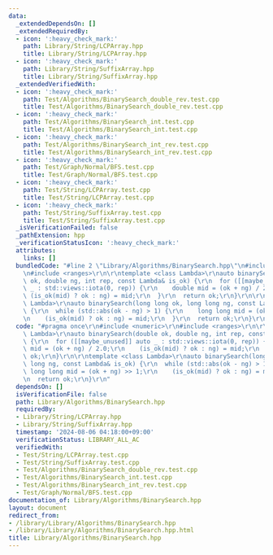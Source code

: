 ```yaml
---
data:
  _extendedDependsOn: []
  _extendedRequiredBy:
  - icon: ':heavy_check_mark:'
    path: Library/String/LCPArray.hpp
    title: Library/String/LCPArray.hpp
  - icon: ':heavy_check_mark:'
    path: Library/String/SuffixArray.hpp
    title: Library/String/SuffixArray.hpp
  _extendedVerifiedWith:
  - icon: ':heavy_check_mark:'
    path: Test/Algorithms/BinarySearch_double_rev.test.cpp
    title: Test/Algorithms/BinarySearch_double_rev.test.cpp
  - icon: ':heavy_check_mark:'
    path: Test/Algorithms/BinarySearch_int.test.cpp
    title: Test/Algorithms/BinarySearch_int.test.cpp
  - icon: ':heavy_check_mark:'
    path: Test/Algorithms/BinarySearch_int_rev.test.cpp
    title: Test/Algorithms/BinarySearch_int_rev.test.cpp
  - icon: ':heavy_check_mark:'
    path: Test/Graph/Normal/BFS.test.cpp
    title: Test/Graph/Normal/BFS.test.cpp
  - icon: ':heavy_check_mark:'
    path: Test/String/LCPArray.test.cpp
    title: Test/String/LCPArray.test.cpp
  - icon: ':heavy_check_mark:'
    path: Test/String/SuffixArray.test.cpp
    title: Test/String/SuffixArray.test.cpp
  _isVerificationFailed: false
  _pathExtension: hpp
  _verificationStatusIcon: ':heavy_check_mark:'
  attributes:
    links: []
  bundledCode: "#line 2 \"Library/Algorithms/BinarySearch.hpp\"\n#include <numeric>\r\
    \n#include <ranges>\r\n\r\ntemplate <class Lambda>\r\nauto binarySearch(double\
    \ ok, double ng, int rep, const Lambda& is_ok) {\r\n  for ([[maybe_unused]] auto\
    \ _ : std::views::iota(0, rep)) {\r\n    double mid = (ok + ng) / 2.0;\r\n   \
    \ (is_ok(mid) ? ok : ng) = mid;\r\n  }\r\n  return ok;\r\n}\r\n\r\ntemplate <class\
    \ Lambda>\r\nauto binarySearch(long long ok, long long ng, const Lambda& is_ok)\
    \ {\r\n  while (std::abs(ok - ng) > 1) {\r\n    long long mid = (ok + ng) >> 1;\r\
    \n    (is_ok(mid) ? ok : ng) = mid;\r\n  }\r\n  return ok;\r\n}\r\n"
  code: "#pragma once\r\n#include <numeric>\r\n#include <ranges>\r\n\r\ntemplate <class\
    \ Lambda>\r\nauto binarySearch(double ok, double ng, int rep, const Lambda& is_ok)\
    \ {\r\n  for ([[maybe_unused]] auto _ : std::views::iota(0, rep)) {\r\n    double\
    \ mid = (ok + ng) / 2.0;\r\n    (is_ok(mid) ? ok : ng) = mid;\r\n  }\r\n  return\
    \ ok;\r\n}\r\n\r\ntemplate <class Lambda>\r\nauto binarySearch(long long ok, long\
    \ long ng, const Lambda& is_ok) {\r\n  while (std::abs(ok - ng) > 1) {\r\n   \
    \ long long mid = (ok + ng) >> 1;\r\n    (is_ok(mid) ? ok : ng) = mid;\r\n  }\r\
    \n  return ok;\r\n}\r\n"
  dependsOn: []
  isVerificationFile: false
  path: Library/Algorithms/BinarySearch.hpp
  requiredBy:
  - Library/String/LCPArray.hpp
  - Library/String/SuffixArray.hpp
  timestamp: '2024-08-06 04:18:00+09:00'
  verificationStatus: LIBRARY_ALL_AC
  verifiedWith:
  - Test/String/LCPArray.test.cpp
  - Test/String/SuffixArray.test.cpp
  - Test/Algorithms/BinarySearch_double_rev.test.cpp
  - Test/Algorithms/BinarySearch_int.test.cpp
  - Test/Algorithms/BinarySearch_int_rev.test.cpp
  - Test/Graph/Normal/BFS.test.cpp
documentation_of: Library/Algorithms/BinarySearch.hpp
layout: document
redirect_from:
- /library/Library/Algorithms/BinarySearch.hpp
- /library/Library/Algorithms/BinarySearch.hpp.html
title: Library/Algorithms/BinarySearch.hpp
---
```

